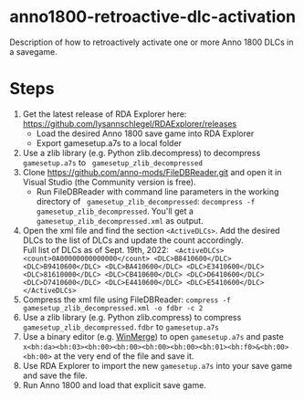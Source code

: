 # anno1800-retroactive-dlc-activation
Description of how to retroactively activate one or more Anno 1800 DLCs in a savegame.

# Steps
1. Get the latest release of RDA Explorer here: https://github.com/lysannschlegel/RDAExplorer/releases
   - Load the desired Anno 1800 save game into RDA Explorer 
   - Export gamesetup.a7s to a local folder
2. Use a zlib library (e.g. Python zlib.decompress) to decompress `gamesetup.a7s` to ` gamesetup_zlib_decompressed`
3. Clone https://github.com/anno-mods/FileDBReader.git and open it in Visual Studio (the Community version is free).
    - Run FileDBReader with command line parameters in the working directory of ` gamesetup_zlib_decompressed`: `decompress -f gamesetup_zlib_decompressed`. You'll get a `gamesetup_zlib_decompressed.xml` as output.
4. Open the xml file and find the section `<ActiveDLCs>`. Add the desired DLCs to the list of DLCs and update the count accordingly.    
    Full list of DLCs as of Sept. 19th, 2022: ``` <ActiveDLCs>
      <count>0A00000000000000</count>
      <DLC>B8410600</DLC>
      <DLC>B9410600</DLC>
      <DLC>BA410600</DLC>
      <DLC>E3410600</DLC>
      <DLC>81610000</DLC>
      <DLC>CB410600</DLC>
      <DLC>D6410600</DLC>
      <DLC>D7410600</DLC>
      <DLC>E4410600</DLC>
      <DLC>E5410600</DLC>
    </ActiveDLCs>```
5. Compress the xml file using FileDBReader: `compress -f gamesetup_zlib_decompressed.xml -o fdbr -c 2`
6. Use a zlib library (e.g. Python zlib.compress) to compress `gamesetup_zlib_decompressed.fdbr` to `gamesetup.a7s`
7. Use a binary editor (e.g. [WinMerge](https://winmerge.org/downloads/)) to open `gamesetup.a7s` and paste `x<bh:da><bh:03><bh:00><bh:00><bh:00><bh:00><bh:01><bh:f0>&<bh:00><bh:00>` at the very end of the file and save it.
8. Use RDA Explorer to import the new `gamesetup.a7s` into your save game and save the file.
9. Run Anno 1800 and load that explicit save game.